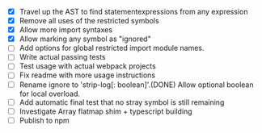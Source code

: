 - [X] Travel up the AST to find statementexpressions from any expression
- [X] Remove all uses of the restricted symbols
- [X] Allow more import syntaxes
- [X] Allow marking any symbol as "ignored"
- [ ] Add options for global restricted import module names.
- [ ] Write actual passing tests
- [ ] Test usage with actual webpack projects
- [ ] Fix readme with more usage instructions
- [ ] Rename ignore to 'strip-log[: boolean]'.(DONE) Allow optional boolean for local overload.
- [ ] Add automatic final test that no stray symbol is still remaining
- [ ] Investigate Array flatmap shim + typescript building 
- [ ] Publish to npm